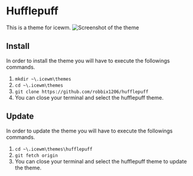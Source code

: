 Hufflepuff
===============
This is a theme for icewm.
![Screenshot of the theme](http://i.imgur.com/ndbC9Uq.png)


Install
----------------
In order to install the theme you will have to execute the followings commands.
1. `mkdir ~\.icewm\themes`
2. `cd ~\.icewm\themes`
3. `git clone https://github.com/robbix1206/hufflepuff`
4. You can close your terminal and select the hufflepuff theme.

Update
---------------
In order to update the theme you will have to execute the followings commands.
1. `cd ~\.icewm\themes\hufflepuff`
2. `git fetch origin`
3. You can close your terminal and select the hufflepuff theme to update the theme.

